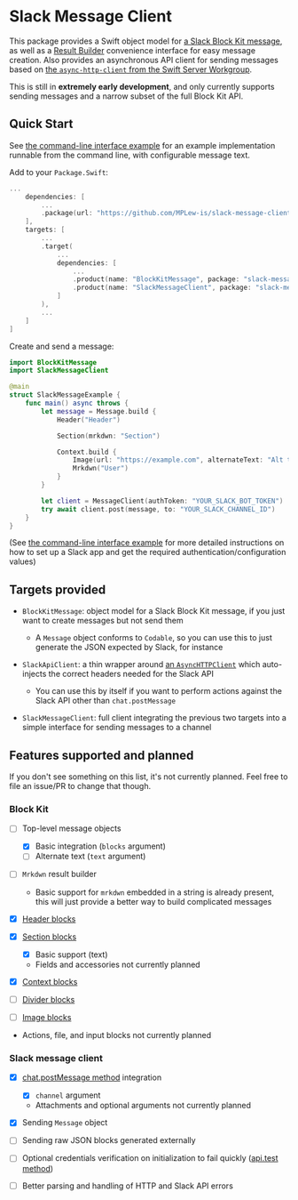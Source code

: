 # Slack Message Client #

This package provides a Swift object model for [a Slack Block Kit message](https://api.slack.com/block-kit), as well as a [Result Builder](https://github.com/apple/swift-evolution/blob/main/proposals/0289-result-builders.md) convenience interface for easy message creation.
Also provides an asynchronous API client for sending messages based on [the `async-http-client` from the Swift Server Workgroup](https://github.com/swift-server/async-http-client).

This is still in **extremely early development**, and only currently supports sending messages and a narrow subset of the full Block Kit API.


## Quick Start ##

See [the command-line interface example](./Examples/SlackMessageClientCli) for an example implementation runnable from the command line, with configurable message text.

Add to your `Package.Swift`:
```swift
...
	dependencies: [
		...
		.package(url: "https://github.com/MPLew-is/slack-message-client", .branch("main")),
	],
	targets: [
		...
		.target(
			...
			dependencies: [
				...
				.product(name: "BlockKitMessage", package: "slack-message-client"),
				.product(name: "SlackMessageClient", package: "slack-message-client"),
			]
		),
		...
	]
]
```

Create and send a message:
```swift
import BlockKitMessage
import SlackMessageClient

@main
struct SlackMessageExample {
	func main() async throws {
		let message = Message.build {
			Header("Header")

			Section(mrkdwn: "Section")

			Context.build {
				Image(url: "https://example.com", alternateText: "Alt text")
				Mrkdwn("User")
			}
		}

		let client = MessageClient(authToken: "YOUR_SLACK_BOT_TOKEN")
		try await client.post(message, to: "YOUR_SLACK_CHANNEL_ID")
	}
}
```
(See [the command-line interface example](./Examples/SlackMessageClientCli) for more detailed instructions on how to set up a Slack app and get the required authentication/configuration values)


## Targets provided ##

- `BlockKitMessage`: object model for a Slack Block Kit message, if you just want to create messages but not send them
	- A `Message` object conforms to `Codable`, so you can use this to just generate the JSON expected by Slack, for instance

- `SlackApiClient`: a thin wrapper around [an `AsyncHTTPClient`](https://github.com/swift-server/async-http-client) which auto-injects the correct headers needed for the Slack API
	- You can use this by itself if you want to perform actions against the Slack API other than `chat.postMessage`

- `SlackMessageClient`: full client integrating the previous two targets into a simple interface for sending messages to a channel


## Features supported and planned ##

If you don't see something on this list, it's not currently planned.
Feel free to file an issue/PR to change that though.


### Block Kit ###

- [ ] Top-level message objects
	- [x] Basic integration (`blocks` argument)
	- [ ] Alternate text (`text` argument)

- [ ] `Mrkdwn` result builder
	- Basic support for `mrkdwn` embedded in a string is already present, this will just provide a better way to build complicated messages

- [x] [Header blocks](https://api.slack.com/reference/block-kit/blocks#header)

- [x] [Section blocks](https://api.slack.com/reference/block-kit/blocks#section)
	- [x] Basic support (text)
	- Fields and accessories not currently planned

- [x] [Context blocks](https://api.slack.com/reference/block-kit/blocks#context)

- [ ] [Divider blocks](https://api.slack.com/reference/block-kit/blocks#divider)

- [ ] [Image blocks](https://api.slack.com/reference/block-kit/blocks#image)

- Actions, file, and input blocks not currently planned


### Slack message client ###

- [x] [chat.postMessage method](https://api.slack.com/methods/chat.postMessage) integration
	- [x] `channel` argument
	- Attachments and optional arguments not currently planned

- [x] Sending `Message` object

- [ ] Sending raw JSON blocks generated externally

- [ ] Optional credentials verification on initialization to fail quickly ([api.test method](https://api.slack.com/methods/api.test))

- [ ] Better parsing and handling of HTTP and Slack API errors
